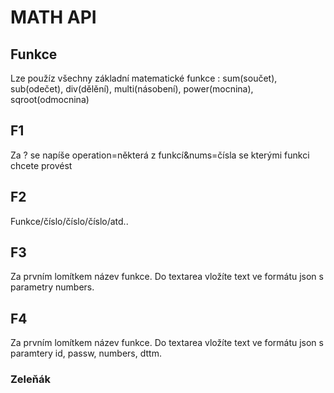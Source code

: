 # MATH API
## Funkce
Lze použíz všechny základní matematické funkce : sum(součet), sub(odečet), div(dělění), multi(násobení), power(mocnina), sqroot(odmocnina)
## F1
Za ? se napíše operation=některá z funkcí&nums=čísla se kterými funkci chcete provést
## F2
Funkce/číslo/číslo/číslo/atd..
## F3
Za prvním lomítkem název funkce. Do textarea vložíte text ve formátu json s parametry numbers.
## F4
Za prvním lomítkem název funkce. Do textarea vložíte text ve formátu json s paramtery id, passw, numbers, dttm.
### Zeleňák
